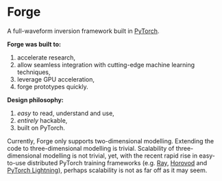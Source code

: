 # Forge

A full-waveform inversion framework built in [PyTorch](https://pytorch.org/).

**Forge was built to:**
1. accelerate research,
2. allow seamless integration with cutting-edge machine learning techniques,
4. leverage GPU acceleration,
5. forge prototypes quickly.

**Design philosophy:**
1. *easy* to read, understand and use,
2. *entirely* hackable,
3. built on PyTorch.

Currently, Forge only supports two-dimensional modelling. Extending the code to three-dimensional modelling is trivial. Scalability of three-dimensional modelling is not trivial, yet, with the recent rapid rise in easy-to-use distributed PyTorch training frameworks (e.g. [Ray](https://docs.ray.io/en/latest/index.html), [Horovod](https://horovod.ai/) and [PyTorch Lightning](https://www.pytorchlightning.ai/)), perhaps scalability is not as far off as it may seem.
